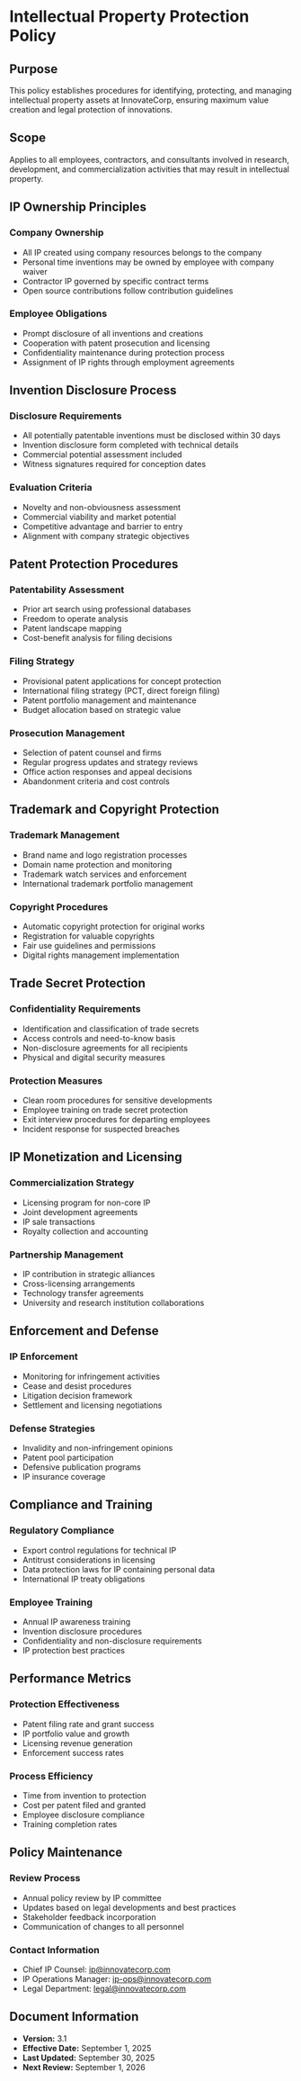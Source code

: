# Intellectual Property Protection Policy

## Purpose
This policy establishes procedures for identifying, protecting, and managing intellectual property assets at InnovateCorp, ensuring maximum value creation and legal protection of innovations.

## Scope
Applies to all employees, contractors, and consultants involved in research, development, and commercialization activities that may result in intellectual property.

## IP Ownership Principles

### Company Ownership
- All IP created using company resources belongs to the company
- Personal time inventions may be owned by employee with company waiver
- Contractor IP governed by specific contract terms
- Open source contributions follow contribution guidelines

### Employee Obligations
- Prompt disclosure of all inventions and creations
- Cooperation with patent prosecution and licensing
- Confidentiality maintenance during protection process
- Assignment of IP rights through employment agreements

## Invention Disclosure Process

### Disclosure Requirements
- All potentially patentable inventions must be disclosed within 30 days
- Invention disclosure form completed with technical details
- Commercial potential assessment included
- Witness signatures required for conception dates

### Evaluation Criteria
- Novelty and non-obviousness assessment
- Commercial viability and market potential
- Competitive advantage and barrier to entry
- Alignment with company strategic objectives

## Patent Protection Procedures

### Patentability Assessment
- Prior art search using professional databases
- Freedom to operate analysis
- Patent landscape mapping
- Cost-benefit analysis for filing decisions

### Filing Strategy
- Provisional patent applications for concept protection
- International filing strategy (PCT, direct foreign filing)
- Patent portfolio management and maintenance
- Budget allocation based on strategic value

### Prosecution Management
- Selection of patent counsel and firms
- Regular progress updates and strategy reviews
- Office action responses and appeal decisions
- Abandonment criteria and cost controls

## Trademark and Copyright Protection

### Trademark Management
- Brand name and logo registration processes
- Domain name protection and monitoring
- Trademark watch services and enforcement
- International trademark portfolio management

### Copyright Procedures
- Automatic copyright protection for original works
- Registration for valuable copyrights
- Fair use guidelines and permissions
- Digital rights management implementation

## Trade Secret Protection

### Confidentiality Requirements
- Identification and classification of trade secrets
- Access controls and need-to-know basis
- Non-disclosure agreements for all recipients
- Physical and digital security measures

### Protection Measures
- Clean room procedures for sensitive developments
- Employee training on trade secret protection
- Exit interview procedures for departing employees
- Incident response for suspected breaches

## IP Monetization and Licensing

### Commercialization Strategy
- Licensing program for non-core IP
- Joint development agreements
- IP sale transactions
- Royalty collection and accounting

### Partnership Management
- IP contribution in strategic alliances
- Cross-licensing arrangements
- Technology transfer agreements
- University and research institution collaborations

## Enforcement and Defense

### IP Enforcement
- Monitoring for infringement activities
- Cease and desist procedures
- Litigation decision framework
- Settlement and licensing negotiations

### Defense Strategies
- Invalidity and non-infringement opinions
- Patent pool participation
- Defensive publication programs
- IP insurance coverage

## Compliance and Training

### Regulatory Compliance
- Export control regulations for technical IP
- Antitrust considerations in licensing
- Data protection laws for IP containing personal data
- International IP treaty obligations

### Employee Training
- Annual IP awareness training
- Invention disclosure procedures
- Confidentiality and non-disclosure requirements
- IP protection best practices

## Performance Metrics

### Protection Effectiveness
- Patent filing rate and grant success
- IP portfolio value and growth
- Licensing revenue generation
- Enforcement success rates

### Process Efficiency
- Time from invention to protection
- Cost per patent filed and granted
- Employee disclosure compliance
- Training completion rates

## Policy Maintenance

### Review Process
- Annual policy review by IP committee
- Updates based on legal developments and best practices
- Stakeholder feedback incorporation
- Communication of changes to all personnel

### Contact Information
- Chief IP Counsel: ip@innovatecorp.com
- IP Operations Manager: ip-ops@innovatecorp.com
- Legal Department: legal@innovatecorp.com

## Document Information
- **Version:** 3.1
- **Effective Date:** September 1, 2025
- **Last Updated:** September 30, 2025
- **Next Review:** September 1, 2026
